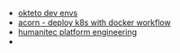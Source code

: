 - [okteto dev envs](https://www.okteto.com/)
- [acorn - deploy k8s with docker workflow](https://docs.acorn.io/reference/command-line/acorn_login)
- [humanitec platform engineering](https://humanitec.com/learning-hub)
- 